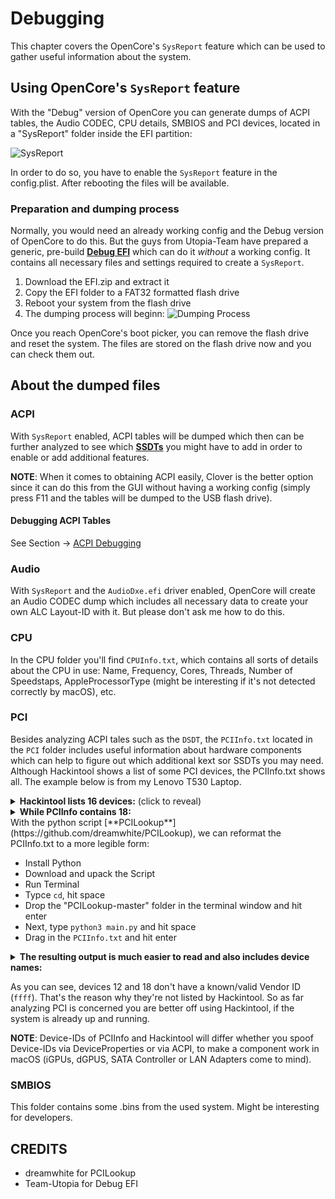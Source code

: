 # Debugging
This chapter covers the OpenCore's `SysReport` feature which can be used to gather useful information about the system.

## Using OpenCore's `SysReport` feature
With the "Debug" version of OpenCore you can generate dumps of ACPI tables, the Audio CODEC, CPU details, SMBIOS and PCI devices, located in a "SysReport" folder inside the EFI partition:

![SysReport](https://user-images.githubusercontent.com/76865553/168154869-30725020-0247-4e9f-95fc-e27d733b9ef6.png)

In order to do so, you have to enable the `SysReport` feature in the config.plist. After rebooting the files will be available.

### Preparation and dumping process
Normally, you would need an already working config and the Debug version of OpenCore to do this. But the guys from Utopia-Team have prepared a generic, pre-build [**Debug EFI**](https://github.com/utopia-team/opencore-debug/releases) which can do it *without* a working config. It contains all necessary files and settings required to create a `SysReport`.

1. Download the EFI.zip and extract it
2. Copy the EFI folder to a FAT32 formatted flash drive
3. Reboot your system from the flash drive
4. The dumping process will beginn: 
![Dumping Process](https://user-images.githubusercontent.com/46293832/168248420-128f8d51-30fd-49b6-87e1-7ef95e92abf7.jpg)

Once you reach OpenCore's boot picker, you can remove the flash drive and reset the system. The files are stored on the flash drive now and you can check them out.

## About the dumped files
### ACPI
With `SysReport` enabled, ACPI tables will be dumped which then can be further analyzed to see which [**SSDTs**](https://github.com/5T33Z0/OC-Little-Translated/tree/main/01_Adding_missing_Devices_and_enabling_Features#readme) you might have to add in order to enable or add additional features.

**NOTE**: When it comes to obtaining ACPI easily, Clover is the better option since it can do this from the GUI without having a working config (simply press F11 and the tables will be dumped to the USB flash drive).

#### Debugging ACPI Tables
See Section &rarr; [ACPI Debugging](https://github.com/5T33Z0/OC-Little-Translated/tree/main/00_About_ACPI/ACPI_Debugging#readme)

### Audio
With `SysReport` and the `AudioDxe.efi` driver enabled, OpenCore will create an Audio CODEC dump which includes all necessary data to create your own ALC Layout-ID with it. But please don't ask me how to do this.

### CPU
In the CPU folder you'll find `CPUInfo.txt`, which contains all sorts of details about the CPU in use: Name, Frequency, Cores, Threads, Number of Speedstaps, AppleProcessorType (might be interesting if it's not detected correctly by macOS), etc.

### PCI
Besides analyzing ACPI tales such as the `DSDT`, the `PCIInfo.txt` located in the `PCI` folder includes useful information about hardware components which can help to figure out which additional kext sor SSDTs you may need. Although Hackintool shows a list of some PCI devices, the PCIInfo.txt shows all. The example below is from my Lenovo T530 Laptop.

<details>
<summary><strong>Hackintool lists 16 devices:</strong> (click to reveal)</summary>

![Hackintool](https://user-images.githubusercontent.com/76865553/168154904-febf908f-f0b1-41e0-94eb-cb13585c5bc9.png)
</details>
<details>
<summary><strong>While PCIInfo contains 18:</strong></summary>

```swift
1. Vendor ID: 0x8086, Device ID: 0x1E26, RevisionID: 0x04, ClassCode: 0x0C0320, SubsystemVendorID: 0x17AA, SubsystemID: 0x21F6,
   DevicePath: PciRoot(0x0)/Pci(0x1D,0x0)
2. Vendor ID: 0x8086, Device ID: 0x1E2D, RevisionID: 0x04, ClassCode: 0x0C0320, SubsystemVendorID: 0x17AA, SubsystemID: 0x21F6,
   DevicePath: PciRoot(0x0)/Pci(0x1A,0x0)
3. Vendor ID: 0x8086, Device ID: 0x1E31, RevisionID: 0x04, ClassCode: 0x0C0330, SubsystemVendorID: 0x17AA, SubsystemID: 0x21F6,
   DevicePath: PciRoot(0x0)/Pci(0x14,0x0)
4. Vendor ID: 0x8086, Device ID: 0x1E10, RevisionID: 0xC4, ClassCode: 0x060400,
   DevicePath: PciRoot(0x0)/Pci(0x1C,0x0)
5. Vendor ID: 0x1180, Device ID: 0xE823, RevisionID: 0x04, ClassCode: 0x088001, SubsystemVendorID: 0x17AA, SubsystemID: 0x21F6,
   DevicePath: PciRoot(0x0)/Pci(0x1C,0x0)/Pci(0x0,0x0)
6. Vendor ID: 0x8086, Device ID: 0x0166, RevisionID: 0x09, ClassCode: 0x030000, SubsystemVendorID: 0x17AA, SubsystemID: 0x21F6,
   DevicePath: PciRoot(0x0)/Pci(0x2,0x0)
7. Vendor ID: 0x8086, Device ID: 0x1E55, RevisionID: 0x04, ClassCode: 0x060100, SubsystemVendorID: 0x17AA, SubsystemID: 0x21F6,
   DevicePath: PciRoot(0x0)/Pci(0x1F,0x0)
8. Vendor ID: 0x8086, Device ID: 0x1E12, RevisionID: 0xC4, ClassCode: 0x060400,
   DevicePath: PciRoot(0x0)/Pci(0x1C,0x1)
9. Vendor ID: 0x8086, Device ID: 0x1E03, RevisionID: 0x04, ClassCode: 0x010601, SubsystemVendorID: 0x17AA, SubsystemID: 0x21F6,
   DevicePath: PciRoot(0x0)/Pci(0x1F,0x2)
10. Vendor ID: 0x8086, Device ID: 0x0154, RevisionID: 0x09, ClassCode: 0x060000, SubsystemVendorID: 0x17AA, SubsystemID: 0x21F6,
   DevicePath: PciRoot(0x0)/Pci(0x0,0x0)
11. Vendor ID: 0x8086, Device ID: 0x1E3A, RevisionID: 0x04, ClassCode: 0x078000, SubsystemVendorID: 0x17AA, SubsystemID: 0x21F6,
   DevicePath: PciRoot(0x0)/Pci(0x16,0x0)
12. Vendor ID: 0xFFFF, Device ID: 0xFFFF, RevisionID: 0xFF, ClassCode: 0xFFFFFF, SubsystemVendorID: 0xFFFF, SubsystemID: 0xFFFF,
   DevicePath: PciRoot(0x0)/Pci(0x16,0x1)
13. Vendor ID: 0x8086, Device ID: 0x1E3D, RevisionID: 0x04, ClassCode: 0x070002, SubsystemVendorID: 0x17AA, SubsystemID: 0x21F6,
   DevicePath: PciRoot(0x0)/Pci(0x16,0x3)
14. Vendor ID: 0x8086, Device ID: 0x1502, RevisionID: 0x04, ClassCode: 0x020000, SubsystemVendorID: 0x17AA, SubsystemID: 0x21F3,
   DevicePath: PciRoot(0x0)/Pci(0x19,0x0)
15. Vendor ID: 0x8086, Device ID: 0x1E20, RevisionID: 0x04, ClassCode: 0x040300, SubsystemVendorID: 0x17AA, SubsystemID: 0x21F6,
   DevicePath: PciRoot(0x0)/Pci(0x1B,0x0)
16. Vendor ID: 0x14E4, Device ID: 0x43B1, RevisionID: 0x03, ClassCode: 0x028000, SubsystemVendorID: 0x1028, SubsystemID: 0x0017,
   DevicePath: PciRoot(0x0)/Pci(0x1C,0x1)/Pci(0x0,0x0)
17. Vendor ID: 0x8086, Device ID: 0x1E22, RevisionID: 0x04, ClassCode: 0x0C0500, SubsystemVendorID: 0x17AA, SubsystemID: 0x21F6,
   DevicePath: PciRoot(0x0)/Pci(0x1F,0x3)
18. Vendor ID: 0xFFFF, Device ID: 0xFFFF, RevisionID: 0xFF, ClassCode: 0xFFFFFF, SubsystemVendorID: 0xFFFF, SubsystemID: 0xFFFF,
   DevicePath: PciRoot(0x0)/Pci(0x1F,0x6)
```
</details>
With the python script [**PCILookup**](https://github.com/dreamwhite/PCILookup), we can reformat the PCIInfo.txt to a more legible form:

- Install Python
- Download and upack the Script
- Run Terminal
- Typce `cd`, hit space
- Drop the "PCILookup-master" folder in the terminal window and hit enter 
- Next, type `python3 main.py` and hit space
- Drag in the `PCIInfo.txt` and hit enter

<details>
<summary><strong>The resulting output is much easier to read and also includes device names:</strong></summary>

```swift
1: 7 Series/C216 Chipset Family USB Enhanced Host Controller #1
	Vendor ID: 8086
	Device ID: 1e26
	Device Path: PciRoot(0x0)/Pci(0x1D,0x0)
2: 7 Series/C216 Chipset Family USB Enhanced Host Controller #2
	Vendor ID: 8086
	Device ID: 1e2d
	Device Path: PciRoot(0x0)/Pci(0x1A,0x0)
3: 7 Series/C210 Series Chipset Family USB xHCI Host Controller
	Vendor ID: 8086
	Device ID: 1e31
	Device Path: PciRoot(0x0)/Pci(0x14,0x0)
4: 7 Series/C216 Chipset Family PCI Express Root Port 1
	Vendor ID: 8086
	Device ID: 1e10
	Device Path: PciRoot(0x0)/Pci(0x1C,0x0)
5: PCIe SDXC/MMC Host Controller
	Vendor ID: 1180
	Device ID: e823
	Device Path: PciRoot(0x0)/Pci(0x1C,0x0)/Pci(0x0,0x0)
6: 3rd Gen Core processor Graphics Controller
	Vendor ID: 8086
	Device ID: 0166
	Device Path: PciRoot(0x0)/Pci(0x2,0x0)
7: QM77 Express Chipset LPC Controller
	Vendor ID: 8086
	Device ID: 1e55
	Device Path: PciRoot(0x0)/Pci(0x1F,0x0)
8: 7 Series/C210 Series Chipset Family PCI Express Root Port 2
	Vendor ID: 8086
	Device ID: 1e12
	Device Path: PciRoot(0x0)/Pci(0x1C,0x1)
9: 7 Series Chipset Family 6-port SATA Controller [AHCI mode]
	Vendor ID: 8086
	Device ID: 1e03
	Device Path: PciRoot(0x0)/Pci(0x1F,0x2)
10: 3rd Gen Core processor DRAM Controller
	Vendor ID: 8086
	Device ID: 0154
	Device Path: PciRoot(0x0)/Pci(0x0,0x0)
11: 7 Series/C216 Chipset Family MEI Controller #1
	Vendor ID: 8086
	Device ID: 1e3a
	Device Path: PciRoot(0x0)/Pci(0x16,0x0)
12: No data available
	Vendor ID: ffff
	Device ID: ffff
	Device Path: PciRoot(0x0)/Pci(0x16,0x1)
13: 7 Series/C210 Series Chipset Family KT Controller
	Vendor ID: 8086
	Device ID: 1e3d
	Device Path: PciRoot(0x0)/Pci(0x16,0x3)
14: 82579LM Gigabit Network Connection (Lewisville)
	Vendor ID: 8086
	Device ID: 1502
	Device Path: PciRoot(0x0)/Pci(0x19,0x0)
15: 7 Series/C216 Chipset Family High Definition Audio Controller
	Vendor ID: 8086
	Device ID: 1e20
	Device Path: PciRoot(0x0)/Pci(0x1B,0x0)
16: BCM4352 802.11ac Wireless Network Adapter
	Vendor ID: 14e4
	Device ID: 43b1
	Device Path: PciRoot(0x0)/Pci(0x1C,0x1)/Pci(0x0,0x0)
17: 7 Series/C216 Chipset Family SMBus Controller
	Vendor ID: 8086
	Device ID: 1e22
	Device Path: PciRoot(0x0)/Pci(0x1F,0x3)
18: No data available
	Vendor ID: ffff
	Device ID: ffff
	Device Path: PciRoot(0x0)/Pci(0x1F,0x6)
```
</details>

As you can see, devices 12 and 18 don't have a known/valid Vendor ID (`ffff`). That's the reason why they're not listed by Hackintool. So as far analyzing PCI is concerned you are better off using Hackintool, if the system is already up and running.

**NOTE**: Device-IDs of PCIInfo and Hackintool will differ whether you spoof Device-IDs via DeviceProperties or via ACPI, to make a component work in macOS (iGPUs, dGPUS, SATA Controller or LAN Adapters come to mind).
 
### SMBIOS
This folder contains some .bins from the used system. Might be interesting for developers.

## CREDITS
- dreamwhite for PCILookup
- Team-Utopia for Debug EFI
